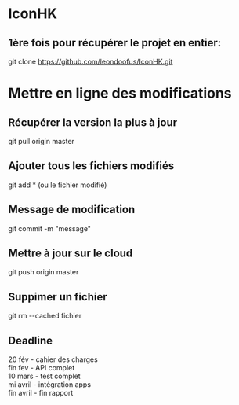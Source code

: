 # IconHK

## 1ère fois pour récupérer le projet en entier:
git clone https://github.com/leondoofus/IconHK.git

# Mettre en ligne des modifications
## Récupérer la version la plus à jour
git pull origin master

## Ajouter tous les fichiers modifiés
git add * (ou le fichier modifié)

## Message de modification
git commit -m "message"

## Mettre à jour sur le cloud
git push origin master

## Suppimer un fichier
git rm --cached fichier

## Deadline
20 fév - cahier des charges<br/>
fin fev - API complet<br/>
10 mars - test complet<br/>
mi avril - intégration apps<br/>
fin avril - fin rapport